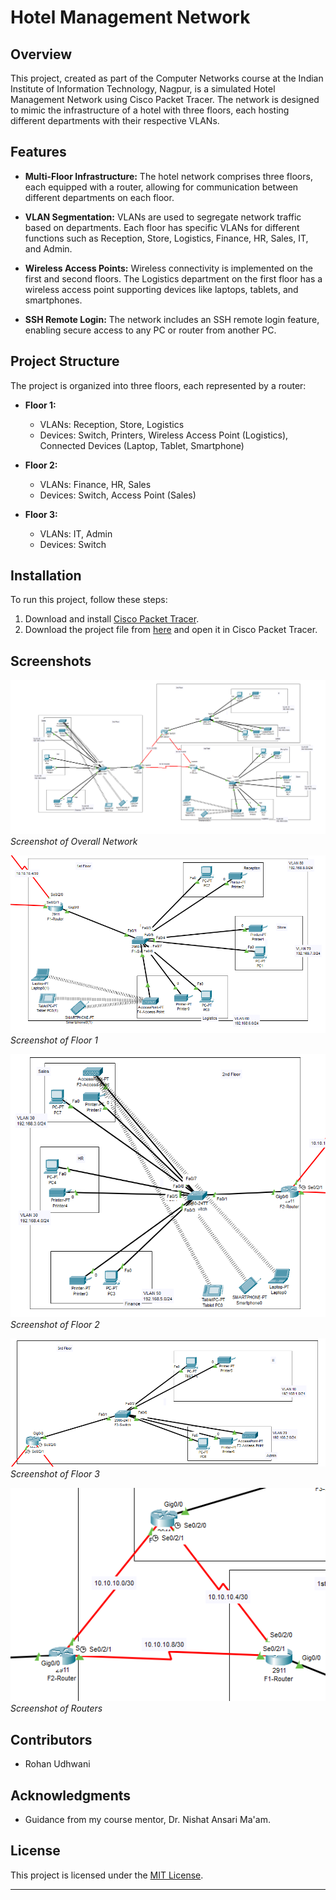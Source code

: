 # Hotel Management Network

## Overview

This project, created as part of the Computer Networks course at the Indian Institute of Information Technology, Nagpur, is a simulated Hotel Management Network using Cisco Packet Tracer. The network is designed to mimic the infrastructure of a hotel with three floors, each hosting different departments with their respective VLANs.

## Features

- **Multi-Floor Infrastructure:** The hotel network comprises three floors, each equipped with a router, allowing for communication between different departments on each floor.
  
- **VLAN Segmentation:** VLANs are used to segregate network traffic based on departments. Each floor has specific VLANs for different functions such as Reception, Store, Logistics, Finance, HR, Sales, IT, and Admin.

- **Wireless Access Points:** Wireless connectivity is implemented on the first and second floors. The Logistics department on the first floor has a wireless access point supporting devices like laptops, tablets, and smartphones.

- **SSH Remote Login:** The network includes an SSH remote login feature, enabling secure access to any PC or router from another PC.

## Project Structure

The project is organized into three floors, each represented by a router:

- **Floor 1:**
  - VLANs: Reception, Store, Logistics
  - Devices: Switch, Printers, Wireless Access Point (Logistics), Connected Devices (Laptop, Tablet, Smartphone)

- **Floor 2:**
  - VLANs: Finance, HR, Sales
  - Devices: Switch, Access Point (Sales)

- **Floor 3:**
  - VLANs: IT, Admin
  - Devices: Switch

## Installation

To run this project, follow these steps:

1. Download and install [Cisco Packet Tracer](https://www.netacad.com/courses/packet-tracer).
2. Download the project file from [here](https://github.com/rohanudhwani/hotel-management-network/raw/main/hotel%20management.pkt) and open it in Cisco Packet Tracer.

## Screenshots

![Overall View](/Images/image.png)
*Screenshot of Overall Network*

![Floor 1](/Images/floor1.png)
*Screenshot of Floor 1*

![Floor 2](/Images/floor2.png)
*Screenshot of Floor 2*

![Floor 3](/Images/floor3.png)
*Screenshot of Floor 3*

![Routers](/Images/routers.png)
*Screenshot of Routers*

## Contributors

- Rohan Udhwani

## Acknowledgments

- Guidance from my course mentor, Dr. Nishat Ansari Ma'am.

## License

This project is licensed under the [MIT License](LICENSE).

---
